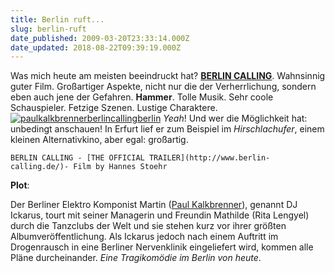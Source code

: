 ```yaml
---
title: Berlin ruft...
slug: berlin-ruft
date_published: 2009-03-20T23:33:14.000Z
date_updated: 2018-08-22T09:39:19.000Z
---
```


Was mich heute am meisten beeindruckt hat? [**BERLIN CALLING**](http://de.wikipedia.org/wiki/Berlin_Calling). Wahnsinnig guter Film. Großartiger Aspekte, nicht nur die der Verherrlichung, sondern eben auch jene der Gefahren. **Hammer**. Tolle Musik. Sehr coole Schauspieler. Fetzige Szenen. Lustige Charaktere.
[![paulkalkbrennerberlincallingberlin](//picdump.thafaker.de/2009/03/paulkalkbrennerberlincallingberlin.jpg)](http://picdump.thafaker.de/2009/03/paulkalkbrennerberlincallingberlin.jpg)
*Yeah*! Und wer die Möglichkeit hat: unbedingt anschauen! In Erfurt lief er zum Beispiel im *Hirschlachufer*, einem kleinen Alternativkino, aber egal: großartig.

`BERLIN CALLING - [THE OFFICIAL TRAILER](http://www.berlin-calling.de/)- Film by Hannes Stoehr`

**Plot**:

Der Berliner Elektro Komponist Martin ([Paul Kalkbrenner](http://de.wikipedia.org/wiki/Paul_Kalkbrenner)), genannt DJ Ickarus, tourt mit seiner Managerin und Freundin Mathilde (Rita Lengyel) durch die Tanzclubs der Welt und sie stehen kurz vor ihrer größten Albumveröffentlichung. Als Ickarus jedoch nach einem Auftritt im Drogenrausch in eine Berliner Nervenklinik eingeliefert wird, kommen alle Pläne durcheinander. *Eine Tragikomödie im Berlin von heute*.
